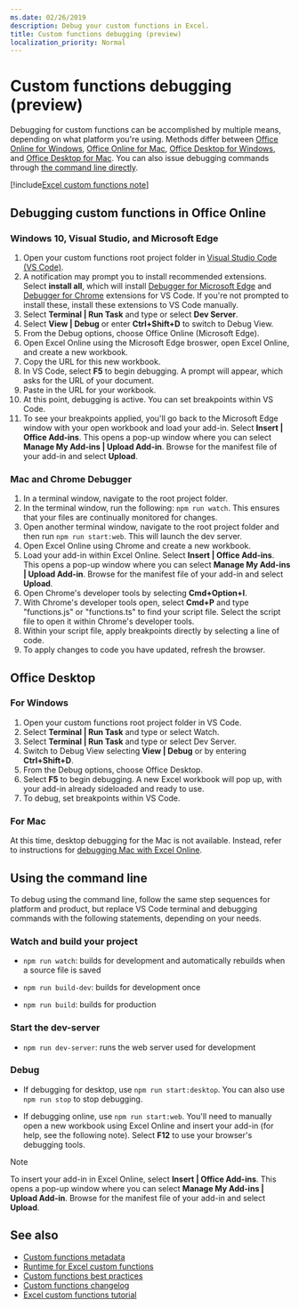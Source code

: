 ```yaml
---
ms.date: 02/26/2019
description: Debug your custom functions in Excel.
title: Custom functions debugging (preview)
localization_priority: Normal
---
```

# Custom functions debugging (preview)

Debugging for custom functions can be accomplished by multiple means, depending on what platform you're using. Methods differ between [Office Online for Windows](#windows-10-visual-studio-and-microsoft-edge), [Office Online for Mac](#mac-and-chrome-debugger), [Office Desktop for Windows](#for-windows), and [Office Desktop for Mac](#for-mac). You can also issue debugging commands through [the command line directly](#using-the-command-line).

[!include[Excel custom functions note](../includes/excel-custom-functions-note.md)]

## Debugging custom functions in Office Online
### Windows 10, Visual Studio, and Microsoft Edge

1. Open your custom functions root project folder in [Visual Studio Code (VS Code)](https://code.visualstudio.com/).
2. A notification may prompt you to install recommended extensions. Select **install all**, which will install [Debugger for Microsoft Edge](https://marketplace.visualstudio.com/items?itemName=msjsdiag.debugger-for-edge) and [Debugger for Chrome](https://marketplace.visualstudio.com/items?itemName=msjsdiag.debugger-for-chrome) extensions for VS Code. If you're not prompted to install these, install these extensions to VS Code manually.
3. Select **Terminal | Run Task** and type or select **Dev Server**.
4. Select **View | Debug** or enter **Ctrl+Shift+D** to switch to Debug View.
5. From the Debug options, choose Office Online (Microsoft Edge).
6. Open Excel Online using the Microsoft Edge broswer, open Excel Online, and create a new workbook.
7. Copy the URL for this new workbook.
8. In VS Code, select **F5** to begin debugging. A prompt will appear, which asks for the URL of your document.
9. Paste in the URL for your workbook.
10. At this point, debugging is active. You can set breakpoints within VS Code.
11. To see your breakpoints applied, you'll go back to the Microsoft Edge window with your open workbook and load your add-in. Select **Insert | Office Add-ins**. This opens a pop-up window where you can select **Manage My Add-ins | Upload Add-in**. Browse for the manifest file of your add-in and select **Upload**.

### Mac and Chrome Debugger

1. In a terminal window, navigate to the root project folder.
2. In the terminal window, run the following: `npm run watch`. This ensures that your files are continually monitored for changes.
3. Open another terminal window, navigate to the root project folder and then run `npm run start:web`. This will launch the dev server.
4. Open Excel Online using Chrome and create a new workbook.
5. Load your add-in within Excel Online. Select **Insert | Office Add-ins**. This opens a pop-up window where you can select **Manage My Add-ins | Upload Add-in**. Browse for the manifest file of your add-in and select **Upload**.
6. Open Chrome's developer tools by selecting **Cmd+Option+I**.
7. With Chrome's developer tools open, select **Cmd+P** and type "functions.js" or "functions.ts" to find your script file. Select the script file to open it within Chrome's developer tools. 
8. Within your script file, apply breakpoints directly by selecting a line of code.
9. To apply changes to code you have updated, refresh the browser.

## Office Desktop

### For Windows

1. Open your custom functions root project folder in VS Code.
2. Select **Terminal | Run Task** and type or select Watch.
3. Select **Terminal | Run Task** and type or select Dev Server.
4. Switch to Debug View selecting **View | Debug** or by entering **Ctrl+Shift+D**.
5. From the Debug options, choose Office Desktop.
6. Select **F5** to begin debugging. A new Excel workbook will pop up, with your add-in already sideloaded and ready to use.
7. To debug, set breakpoints within VS Code.

### For Mac

At this time, desktop debugging for the Mac is not available. Instead, refer to instructions for [debugging Mac with Excel Online](#mac-and-chrome-debugger).

## Using the command line

To debug using the command line, follow the same step sequences for platform and product, but replace VS Code terminal and debugging commands with the following statements, depending on your needs. 

### Watch and build your project

- `npm run watch`: builds for development and automatically rebuilds when a source file is saved

- `npm run build-dev`: builds for development once

- `npm run build`: builds for production

### Start the dev-server

- `npm run dev-server`: runs the web server used for development

### Debug

- If debugging for desktop, use `npm run start:desktop`. You can also use `npm run stop` to stop debugging. 

- If debugging online, use `npm run start:web`. You'll need to manually open a new workbook using Excel Online and insert your add-in (for help, see the following note).  Select **F12** to use your browser's debugging tools.

> [!NOTE]
> To insert your add-in in Excel Online,  select **Insert | Office Add-ins**. This opens a pop-up window where you can select **Manage My Add-ins | Upload Add-in**. Browse for the manifest file of your add-in and select **Upload**.

## See also

* [Custom functions metadata](custom-functions-json.md)
* [Runtime for Excel custom functions](custom-functions-runtime.md)
* [Custom functions best practices](custom-functions-best-practices.md)
* [Custom functions changelog](custom-functions-changelog.md)
* [Excel custom functions tutorial](../tutorials/excel-tutorial-create-custom-functions.md)
